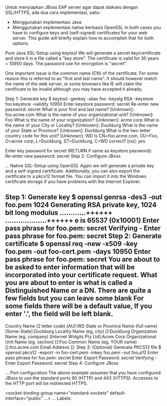 Untuk menyiapkan JBoss EAP server agar dapat diakses dengan SSL/HTTPS, ada dua cara implementasi, yaitu:

* Menggunakan implementasi Java 
* Menggunakan implementasi native berbasis OpenSSL
In both cases you have to configure keys and (self-signed) certificates for your web server. This guide will briefly explain how to accomplish that for both options.

Pure Java SSL-Setup using keytool
We will generate a secret key/certificate and store it in a file called a "key store". The certificate is valid for 30 years = 10950 days. The password use for encryption is "secret".

One important issue is the common name (CN) of the certificate. For some reason this is referred to as "first and last name". It should however match the name of the web server, or some browsers like IE will claim the certificate to be invalid although you may have accepted it already.

Step 1: Generate key
 $ keytool -genkey -alias foo -keyalg RSA -keystore foo.keystore -validity 10950
Enter keystore password: secret
Re-enter new password: secret
What is your first and last name?
  [Unknown]:  foo.acme.com
What is the name of your organizational unit?
  [Unknown]:  Foo
What is the name of your organization?
  [Unknown]:  acme corp
What is the name of your City or Locality?
  [Unknown]:  Duckburg
What is the name of your State or Province?
  [Unknown]:  Duckburg
What is the two-letter country code for this unit?
  [Unknown]:  WD
Is CN=foo.acme.com, OU=Foo, O=acme corp, L=Duckburg, ST=Duckburg, C=WD correct?
  [no]:  yes

Enter key password for <deva> secret
    (RETURN if same as keystore password):  
Re-enter new password: secret
Step 2: Configure JBoss
<subsystem xmlns="urn:jboss:domain:web:1.1" default-virtual-server="default-host" native="false">
  <connector name="http" protocol="HTTP/1.1" scheme="http" socket-binding="http"  redirect-port="443" />
 
  <connector name="https" scheme="https" protocol="HTTP/1.1" socket-binding="https" enable-lookups="false" secure="true">
    <ssl name="foo-ssl" password="secret" protocol="TLSv1" key-alias="foo" certificate-key-file="../standalone/configuration/foo.keystore" />
  </connector>
  ...
</subsystem>
Native SSL-Setup using OpenSSL
Again we will generate a private key and a self-signed certificate. Additionally, you can also export the certificate to a pkcs12 format file.
You can import it into the Windows certificate storage if you have problems with the Internet Explorer.

Step 1: Generate key
$ openssl genrsa -des3 -out foo.pem 1024
Generating RSA private key, 1024 bit long modulus
............++++++
...................++++++
e is 65537 (0x10001)
Enter pass phrase for foo.pem: secret
Verifying - Enter pass phrase for foo.pem: secret
Step 2: Generate certificate
$ openssl req -new -x509 -key foo.pem -out foo-cert.pem -days 10950
Enter pass phrase for foo.pem: secret
You are about to be asked to enter information that will be incorporated
into your certificate request.
What you are about to enter is what is called a Distinguished Name or a DN.
There are quite a few fields but you can leave some blank
For some fields there will be a default value,
If you enter '.', the field will be left blank.
-----
Country Name (2 letter code) [AU]:WD
State or Province Name (full name) [Some-State]:Duckburg
Locality Name (eg, city) []:Duckburg
Organization Name (eg, company) [Internet Widgits Pty Ltd]:Acme Corp
Organizational Unit Name (eg, section) []:Foo
Common Name (eg, YOUR name) []:foo.acme.com
Email Address []:
Step 3: (Optional) Generate PKCS12 file
$ openssl pkcs12 -export -in foo-cert.pem -inkey foo.pem  -out foo.p12
Enter pass phrase for foo.pem: secret
Enter Export Password: secret
Verifying - Enter Export Password: secret
Step 4: Configure JBoss
<subsystem xmlns="urn:jboss:domain:web:1.1" default-virtual-server="default-host" native="true">
  <connector name="http" protocol="HTTP/1.1" scheme="http" socket-binding="http" redirect-port="443" />
 
  <connector name="https" scheme="https" protocol="HTTP/1.1" socket-binding="https" enable-lookups="false" secure="true">
    <ssl name="foo-ssl" password="secret" certificate-key-file="../standalone/configuration/foo.pem" certificate-file="../standalone/configuration/foo-cert.pem"/>
  </connector>
  ...
Port configuration
The above example assumes that you have configured JBoss to use the standard ports 80 (HTTP) and 443 (HTTPS). Accesses to the HTTP port will be redirected HTTPS.

<socket-binding-group name="standard-sockets" default-interface="public" ...>
<socket-binding name="http" port="80" />
<socket-binding name="https" port="443" />
...
</socket-binding-group>
Labels:
